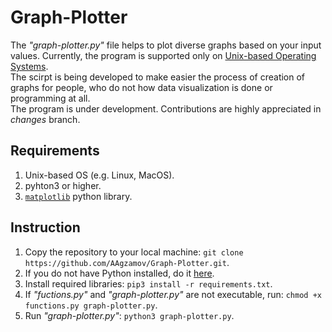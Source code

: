 # Graph-Plotter
The _"graph-plotter.py"_ file helps to plot diverse graphs based on your input values. Currently, the program is supported only on [Unix-based Operating Systems](https://en.wikipedia.org/wiki/Unix-like).<br/>
The scirpt is being developed to make easier the process of creation of graphs for people, who do not how data visualization is done or programming at all.<br/>
The program is under development. Contributions are highly appreciated in _changes_ branch.


## Requirements
1. Unix-based OS (e.g. Linux, MacOS).
2. pyhton3 or higher.
3. [```matplotlib```](https://www.matplotlib.org) python library.

## Instruction
1. Copy the repository to your local machine: ```git clone https://github.com/AAgzamov/Graph-Plotter.git```.
2. If you do not have Python installed, do it [here](https://www.python.org).
3. Install required libraries: ```pip3 install -r requirements.txt```.
4. If _"fuctions.py"_ and _"graph-plotter.py"_ are not executable, run: ```chmod +x functions.py graph-plotter.py```.
5. Run _"graph-plotter.py"_: ```python3 graph-plotter.py```.

